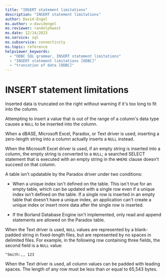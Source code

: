 ```yaml
---
title: "INSERT statement limitations"
description: "INSERT statement limitations"
author: David-Engel
ms.author: v-davidengel
ms.reviewer: randolphwest
ms.date: 12/14/2023
ms.service: sql
ms.subservice: connectivity
ms.topic: reference
helpviewer_keywords:
  - "ODBC SQL grammar, INSERT statement limitations"
  - "INSERT statement limitations [ODBC]"
  - "truncation of data [ODBC]"
---
```

# INSERT statement limitations

Inserted data is truncated on the right without warning if it's too long to fit into the column.

Attempting to insert a value that is out of the range of a column's data type causes a `NULL` to be inserted into the column.

When a dBASE, Microsoft Excel, Paradox, or Text driver is used, inserting a zero-length string into a column actually inserts a `NULL` instead.

When the Microsoft Excel driver is used, if an empty string is inserted into a column, the empty string is converted to a `NULL`; a searched SELECT statement that is executed with an empty string in the `WHERE` clause doesn't succeed on that column.

A table isn't updatable by the Paradox driver under two conditions:

- When a unique index isn't defined on the table. This isn't true for an empty table, which can be updated with a single row even if a unique index isn't defined on the table. If a single row is inserted in an empty table that doesn't have a unique index, an application can't create a unique index or insert more data after the single row is inserted.

- If the Borland Database Engine isn't implemented, only read and append statements are allowed on the Paradox table.

When the Text driver is used, `NULL` values are represented by a blank-padded string in fixed-length files, but are represented by no spaces in delimited files. For example, in the following row containing three fields, the second field is a `NULL` value:

```output
"Smith:,, 123
```

When the Text driver is used, all column values can be padded with leading spaces. The length of any row must be less than or equal to 65,543 bytes.
